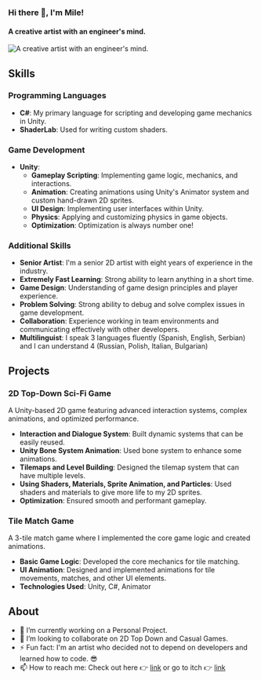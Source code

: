 ### Hi there 👋, I'm Mile!  
#### A creative artist with an engineer's mind.
![A creative artist with an engineer's mind.](https://img.itch.zone/aW1nLzE2NTE4ODU4LmpwZw==/original/rKL5H9.jpg)

## Skills

### Programming Languages
- **C#**: My primary language for scripting and developing game mechanics in Unity.
- **ShaderLab**: Used for writing custom shaders.

### Game Development
- **Unity**: 
  - **Gameplay Scripting**: Implementing game logic, mechanics, and interactions.
  - **Animation**: Creating animations using Unity's Animator system and custom hand-drawn 2D sprites.
  - **UI Design**: Implementing user interfaces within Unity.
  - **Physics**: Applying and customizing physics in game objects.
  - **Optimization**: Optimization is always number one!

### Additional Skills
- **Senior Artist**: I'm a senior 2D artist with eight years of experience in the industry.
- **Extremely Fast Learning**: Strong ability to learn anything in a short time.
- **Game Design**: Understanding of game design principles and player experience.
- **Problem Solving**: Strong ability to debug and solve complex issues in game development.
- **Collaboration**: Experience working in team environments and communicating effectively with other developers.
- **Multilinguist**: I speak 3 languages fluently (Spanish, English, Serbian) and I can understand 4 (Russian, Polish, Italian, Bulgarian)

## Projects

### 2D Top-Down Sci-Fi Game
A Unity-based 2D game featuring advanced interaction systems, complex animations, and optimized performance.

- **Interaction and Dialogue System**: Built dynamic systems that can be easily reused.
- **Unity Bone System Animation**: Used bone system to enhance some animations.
- **Tilemaps and Level Building**: Designed the tilemap system that can have multiple levels.
- **Using Shaders, Materials, Sprite Animation, and Particles**: Used shaders and materials to give more life to my 2D sprites.
- **Optimization**: Ensured smooth and performant gameplay.

### Tile Match Game
A 3-tile match game where I implemented the core game logic and created animations.

- **Basic Game Logic**: Developed the core mechanics for tile matching.
- **UI Animation**: Designed and implemented animations for tile movements, matches, and other UI elements.
- **Technologies Used**: Unity, C#, Animator

## About

- 🔭 I’m currently working on a Personal Project.
- 👯 I’m looking to collaborate on 2D Top Down and Casual Games. 
- ⚡ Fun fact: I'm an artist who decided not to depend on developers and learned how to code. 😎 
- 📫 How to reach me: Check out here 👉 [link](http://milemicic.com)  or go to itch 👉 [link](https://nk0o0.itch.io)

